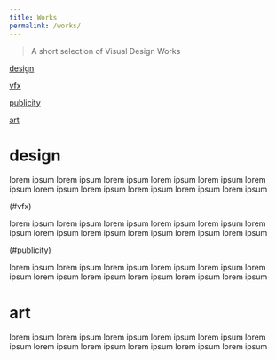 ```yaml
---
title: Works
permalink: /works/
---
```


>A short selection of Visual Design Works

[design](#design)

[vfx](#vfx)

[publicity](#publicity)

[art](#art)





# design

lorem ipsum
lorem ipsum
lorem ipsum
lorem ipsum
lorem ipsum
lorem ipsum
lorem ipsum
lorem ipsum
lorem ipsum
lorem ipsum
lorem ipsum

(#vfx)

lorem ipsum
lorem ipsum
lorem ipsum
lorem ipsum
lorem ipsum
lorem ipsum
lorem ipsum
lorem ipsum
lorem ipsum
lorem ipsum
lorem ipsum

(#publicity)

lorem ipsum
lorem ipsum
lorem ipsum
lorem ipsum
lorem ipsum
lorem ipsum
lorem ipsum
lorem ipsum
lorem ipsum
lorem ipsum
lorem ipsum

# art

lorem ipsum
lorem ipsum
lorem ipsum
lorem ipsum
lorem ipsum
lorem ipsum
lorem ipsum
lorem ipsum
lorem ipsum
lorem ipsum
lorem ipsum










